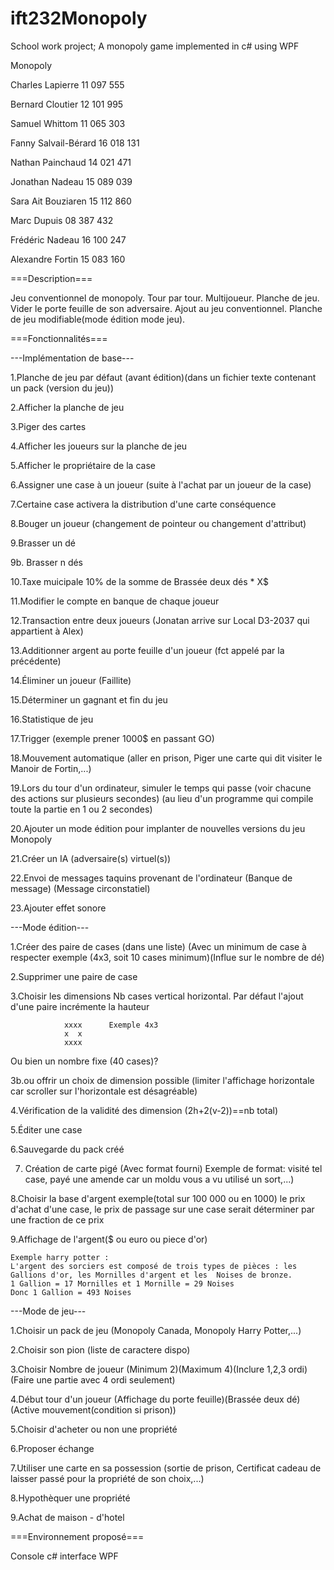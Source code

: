 # ift232Monopoly
School work project; A monopoly game implemented in c# using WPF

Monopoly
 
Charles Lapierre 11 097 555

Bernard Cloutier 12 101 995

Samuel Whittom    11 065 303

Fanny Salvail-Bérard 16 018 131

Nathan Painchaud 14 021 471

Jonathan Nadeau  15 089 039

Sara Ait Bouziaren 15 112 860

Marc Dupuis  08 387 432

Frédéric Nadeau 16 100 247

Alexandre Fortin 15 083 160
 
===Description===

Jeu conventionnel de monopoly. Tour par tour. Multijoueur. Planche de jeu. Vider le porte feuille de son adversaire.
Ajout au jeu conventionnel. Planche de jeu modifiable(mode édition mode jeu).

===Fonctionnalités===
 
---Implémentation de base---

1.Planche de jeu par défaut (avant édition)(dans un fichier texte contenant un pack (version du jeu))

2.Afficher la planche de jeu

3.Piger des cartes

4.Afficher les joueurs sur la planche de jeu

5.Afficher le propriétaire de la case

6.Assigner une case à un joueur (suite à l'achat par un joueur de la case)

7.Certaine case activera la distribution d'une carte conséquence

8.Bouger un joueur  (changement de pointeur ou changement d'attribut)

9.Brasser un dé

  9b. Brasser n dés

10.Taxe muicipale 10% de la somme de Brassée deux dés * X$

11.Modifier le compte en banque de chaque joueur

12.Transaction entre deux joueurs (Jonatan arrive sur Local D3-2037 qui appartient à Alex)

13.Additionner argent au porte feuille d'un joueur (fct appelé par la précédente)

14.Éliminer un joueur (Faillite)

15.Déterminer un gagnant et fin du jeu

16.Statistique de jeu

17.Trigger (exemple prener 1000$ en passant GO)

18.Mouvement automatique (aller en prison, Piger une carte qui dit visiter le Manoir de Fortin,...)

19.Lors du tour d'un ordinateur, simuler le temps qui passe (voir chacune des actions sur plusieurs secondes)
(au lieu d'un programme qui compile toute la partie en 1 ou 2 secondes)

20.Ajouter un mode édition pour implanter de nouvelles versions du jeu Monopoly

21.Créer un IA (adversaire(s) virtuel(s))

22.Envoi de messages taquins provenant de l'ordinateur (Banque de message) (Message circonstatiel)

23.Ajouter effet sonore

---Mode édition---

1.Créer des paire de cases (dans une liste) (Avec un minimum de case à respecter exemple (4x3, soit 10 cases minimum)(Influe sur le nombre de dé)

2.Supprimer une paire de case

3.Choisir les dimensions Nb cases vertical horizontal. Par défaut l'ajout d'une paire incrémente la hauteur

                xxxx      Exemple 4x3
                x  x
                xxxx
Ou bien un nombre fixe (40 cases)?
 
  3b.ou offrir un choix de dimension possible (limiter l'affichage horizontale car scroller sur l'horizontale est désagréable)

4.Vérification de la validité des dimension (2h+2(v-2))==nb total)

5.Éditer une case

6.Sauvegarde du pack créé

7. Création de carte pigé (Avec format fourni)
                Exemple de format: visité tel case, payé une amende car un moldu vous a vu utilisé un sort,...)

8.Choisir la base d'argent exemple(total sur 100 000 ou en 1000)
                le prix d'achat d'une case, le prix de passage sur une case serait déterminer par une fraction de ce prix

9.Affichage de l'argent($ ou euro ou piece d'or)
```
Exemple harry potter :
L'argent des sorciers est composé de trois types de pièces : les Gallions d'or, les Mornilles d'argent et les  Noises de bronze.
1 Gallion = 17 Mornilles et 1 Mornille = 29 Noises
Donc 1 Gallion = 493 Noises
```
---Mode de jeu---

1.Choisir un pack de jeu (Monopoly Canada, Monopoly Harry Potter,...)

2.Choisir son pion (liste de caractere dispo)

3.Choisir Nombre de joueur (Minimum 2)(Maximum 4)(Inclure 1,2,3 ordi)(Faire une partie avec 4 ordi seulement)

4.Début tour d'un joueur (Affichage du porte feuille)(Brassée  deux dé) (Active mouvement(condition si prison))

5.Choisir d'acheter ou non une propriété

6.Proposer échange

7.Utiliser une carte en sa possession (sortie de prison, Certificat cadeau de laisser passé pour la propriété de son choix,...)

8.Hypothèquer une propriété

9.Achat de maison - d'hotel
 
===Environnement proposé===

Console c# interface WPF
